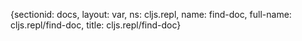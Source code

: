 {sectionid: docs, layout: var, ns: cljs.repl, name: find-doc, full-name: cljs.repl/find-doc,
  title: cljs.repl/find-doc}
